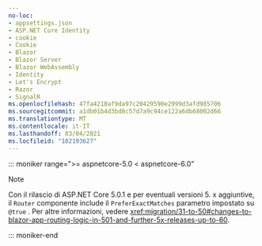 ```yaml
---
no-loc:
- appsettings.json
- ASP.NET Core Identity
- cookie
- Cookie
- Blazor
- Blazor Server
- Blazor WebAssembly
- Identity
- Let's Encrypt
- Razor
- SignalR
ms.openlocfilehash: 47fa4210af9da97c20429590e2999d3afd985706
ms.sourcegitcommit: a1db01b4d3bd8c57d7a9c94ce122a6db68002d66
ms.translationtype: MT
ms.contentlocale: it-IT
ms.lasthandoff: 03/04/2021
ms.locfileid: "102193627"
---
```

::: moniker range=">= aspnetcore-5.0 < aspnetcore-6.0"

> [!NOTE]
> Con il rilascio di ASP.NET Core 5.0.1 e per eventuali versioni 5. x aggiuntive, il `Router` componente include il `PreferExactMatches` parametro impostato su `@true` . Per altre informazioni, vedere <xref:migration/31-to-50#changes-to-blazor-app-routing-logic-in-501-and-further-5x-releases-up-to-60>.

::: moniker-end
